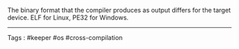 The binary format that the compiler produces as output differs for the target device. ELF for Linux, PE32 for Windows. 
____
Tags : #keeper #os #cross-compilation
